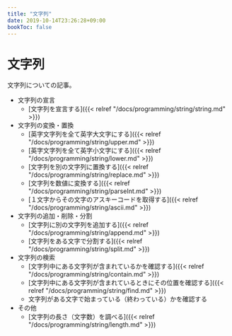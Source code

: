 ```yaml
---
title: "文字列"
date: 2019-10-14T23:26:28+09:00
bookToc: false
---
```


# 文字列

文字列についての記事。

- 文字列の宣言
     - [文字列を宣言する]({{< relref "/docs/programming/string/string.md" >}})
- 文字列の変換・置換
     - [英字文字列を全て英字大文字にする]({{< relref "/docs/programming/string/upper.md" >}})
     - [英字文字列を全て英字小文字にする]({{< relref "/docs/programming/string/lower.md" >}}) 
     - [文字列を別の文字列に置換する]({{< relref "/docs/programming/string/replace.md" >}}) 
     - [文字列を数値に変換する]({{< relref "/docs/programming/string/parseInt.md" >}})
     - [１文字からその文字のアスキーコードを取得する]({{< relref "/docs/programming/string/ascii.md" >}}) 
- 文字列の追加・削除・分割
     - [文字列に別の文字列を追加する]({{< relref "/docs/programming/string/append.md" >}}) 
     - [文字列をある文字で分割する]({{< relref "/docs/programming/string/split.md" >}})
- 文字列の検索
     - [文字列中にある文字列が含まれているかを確認する]({{< relref "/docs/programming/string/contain.md" >}}) 
     - [文字列中にある文字列が含まれているときにその位置を確認する]({{< relref "/docs/programming/string/find.md" >}}) 
     - 文字列がある文字で始まっている（終わっている）かを確認する
- その他
     - [文字列の長さ（文字数）を調べる]({{< relref "/docs/programming/string/length.md" >}}) 
